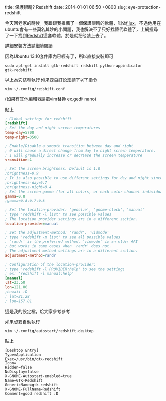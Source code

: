 title: 保護眼睛? Redshift
date: 2014-01-01 06:50 +0800
slug: eye-protection-redshift

今天回老家的時候，我跟跟我推薦了一個保護眼睛的軟體，叫做[f.lux](http://justgetflux.com/)，不過他用在ubuntu會有一些莫名其妙的小問題，我也解決不了只好找替代軟體了，上網搜尋了一下找到[Redshift](http://jonls.dk/redshift/)這套軟體，於是就把他裝上去了。

詳細安裝方法請繼續閱讀

<!-- SUMMARY_END -->

因為Ubuntu 13.10套件庫內已經有了，所以直接安裝即可

    sudo apt-get install gtk-redshift redshift python-appindicator
    gtk-redshift

以上為安裝和執行
如果要自訂設定請下以下指令

    vim ~/.config/redshift.conf

(如果有其他編輯器請把vim替換 ex.gedit nano)

貼上
```ini redshift.conf
; Global settings for redshift
[redshift]
; Set the day and night screen temperatures
temp-day=5700
temp-night=3500

; Enable/Disable a smooth transition between day and night
; 0 will cause a direct change from day to night screen temperature.
; 1 will gradually increase or decrease the screen temperature
transition=1

; Set the screen brightness. Default is 1.0
;brightness=0.9
; It is also possible to use different settings for day and night since version 1.8.
;brightness-day=0.7
;brightness-night=0.4
; Set the screen gamma (for all colors, or each color channel individually)
gamma=0.8
;gamma=0.8:0.7:0.8

; Set the location-provider: 'geoclue', 'gnome-clock', 'manual'
; type 'redshift -l list' to see possible values
; The location provider settings are in a different section.
location-provider=manual

; Set the adjustment-method: 'randr', 'vidmode'
; type 'redshift -m list' to see all possible values
; 'randr' is the preferred method, 'vidmode' is an older API
; but works in some cases when 'randr' does not.
; The adjustment method settings are in a different section.
adjustment-method=randr

; Configuration of the location-provider:
; type 'redshift -l PROVIDER:help' to see the settings
; ex: 'redshift -l manual:help'
[manual]
lat=23.50
lon=121.00
;hawaii :D
; lat=21.28
; lon=157.81

```
這是我的設定檔，給大家參考參考


如果想要自動執行

    vim ~/.config/autostart/redshift.desktop

貼上
```desktop redshift.desktop
[Desktop Entry]
Type=Application
Exec=/usr/bin/gtk-redshift
Icon=
Hidden=false
NoDisplay=false
X-GNOME-Autostart-enabled=true
Name=GTK-Redshift
GenericName=gtk-redshift
X-GNOME-FullName=Redshift
Comment=good redshift :D
```
